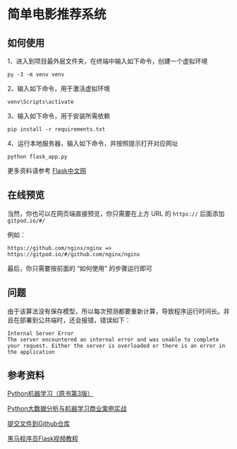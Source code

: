 # 简单电影推荐系统
## 如何使用
1、进入到项目最外层文件夹，在终端中输入如下命令，创建一个虚拟环境
```
py -3 -m venv venv
```

2、输入如下命令，用于激活虚拟环境
```
venv\Scripts\activate
```

3、输入如下命令，用于安装所需依赖
```
pip install -r requirements.txt
```

4、运行本地服务器，输入如下命令，并按照提示打开对应网址
```
python flask_app.py
```

更多资料请参考 [Flask中文网](https://flask.net.cn/installation.html#id4)

## 在线预览
当然，你也可以在网页端直接预览，你只需要在上方 URL 的 `https://` 后面添加 `gitpod.io/#/`

例如：
```
https://github.com/nginx/nginx => https://gitpod.io/#/github.com/nginx/nginx
```

最后，你只需要按前面的 “如何使用” 的步骤运行即可

## 问题
由于该算法没有保存模型，所以每次预测都要重新计算，导致程序运行时间长。并且在部署到公共端时，还会报错，错误如下：
```
Internal Server Error
The server encountered an internal error and was unable to complete your request. Either the server is overloaded or there is an error in the application
```

## 参考资料
[Python机器学习（原书第3版）](https://weread.qq.com/web/bookDetail/b5432cc0724ad4a3b5413e1)

[Python大数据分析与机器学习商业案例实战](https://weread.qq.com/web/bookDetail/f4e32d4071e1ec54f4e18f9)

[提交文件到Github仓库](https://blog.csdn.net/stc1247679496/article/details/104269657)

[黑马程序员Flask视频教程](https://www.bilibili.com/video/BV17W41177oE?p=10&spm_id_from=333.337.top_right_bar_window_history.content.click)
